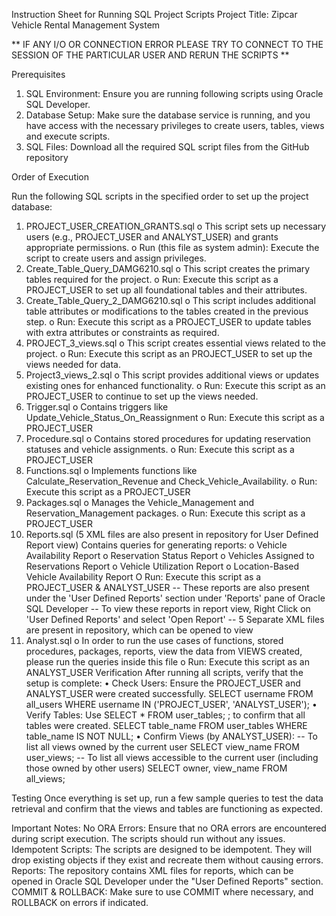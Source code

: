 Instruction Sheet for Running SQL Project Scripts
Project Title: Zipcar Vehicle Rental Management System


** IF ANY I/O OR CONNECTION ERROR PLEASE TRY TO CONNECT TO THE SESSION OF THE PARTICULAR USER AND RERUN THE SCRIPTS **

Prerequisites
1.	SQL Environment: Ensure you are running following scripts using Oracle SQL Developer.
2.	Database Setup: Make sure the database service is running, and you have access with the necessary privileges to create users, tables, views and execute scripts.
3.	SQL Files: Download all the required SQL script files from the GitHub repository

Order of Execution

Run the following SQL scripts in the specified order to set up the project database:

1.	PROJECT_USER_CREATION_GRANTS.sql
o	This script sets up necessary users (e.g., PROJECT_USER and ANALYST_USER) and grants appropriate permissions.
o	Run (this file as system admin): Execute the script to create users and assign privileges.
2.	Create_Table_Query_DAMG6210.sql
o	This script creates the primary tables required for the project.
o	Run: Execute this script as a PROJECT_USER to set up all foundational tables and their attributes.
3.	Create_Table_Query_2_DAMG6210.sql
o	This script includes additional table attributes or modifications to the tables created in the previous step.
o	Run: Execute this script as a PROJECT_USER to update tables with extra attributes or constraints as required.
4.	PROJECT_3_views.sql
o	This script creates essential views related to the project.
o	Run: Execute this script as an PROJECT_USER to set up the views needed for data.
5.	Project3_views_2.sql
o	This script provides additional views or updates existing ones for enhanced functionality.
o	Run: Execute this script as an PROJECT_USER to continue to set up the views needed.
6.	Trigger.sql
o	Contains triggers like Update_Vehicle_Status_On_Reassignment 
o	Run: Execute this script as a PROJECT_USER
7.	Procedure.sql
o	Contains stored procedures for updating reservation statuses and vehicle assignments.
o	Run: Execute this script as a PROJECT_USER
8.	Functions.sql
o	Implements functions like Calculate_Reservation_Revenue and Check_Vehicle_Availability.
o	Run: Execute this script as a PROJECT_USER
9.	Packages.sql
o	Manages the Vehicle_Management and Reservation_Management packages.
o	Run: Execute this script as a PROJECT_USER
10.	Reports.sql (5 XML files are also present in repository for User Defined Report view)
Contains queries for generating reports:
o	Vehicle Availability Report
o	Reservation Status Report
o	Vehicles Assigned to Reservations Report
o	Vehicle Utilization Report
o	Location-Based Vehicle Availability Report
O Run: Execute this script as a PROJECT_USER & ANALYST_USER
-- These reports are also present under the 'User Defined Reports' section under 'Reports' pane of Oracle SQL Developer
-- To view these reports in report view, Right Click on 'User Defined Reports' and select 'Open Report' 
-- 5 Separate XML files are present in repository, which can be opened to view
11.	Analyst.sql
o	In order to run the use cases of functions, stored procedures, packages, reports, view the data from VIEWS created, please run the queries inside this file
o	Run: Execute this script as an ANALYST_USER
Verification
After running all scripts, verify that the setup is complete:
•	Check Users: Ensure the PROJECT_USER and ANALYST_USER were created successfully.
SELECT username FROM all_users WHERE username IN ('PROJECT_USER', 'ANALYST_USER');
•	Verify Tables: Use SELECT * FROM user_tables; ; to confirm that all tables were created.
SELECT table_name FROM user_tables WHERE table_name IS NOT NULL;
•	Confirm Views (by ANALYST_USER): 
-- To list all views owned by the current user
SELECT view_name
FROM user_views;
-- To list all views accessible to the current user (including those owned by other users)
SELECT owner, view_name
FROM all_views;

Testing
Once everything is set up, run a few sample queries to test the data retrieval and confirm that the views and tables are functioning as expected.


Important Notes:
No ORA Errors: Ensure that no ORA errors are encountered during script execution. The scripts should run without any issues.
Idempotent Scripts: The scripts are designed to be idempotent. They will drop existing objects if they exist and recreate them without causing errors.
Reports: The repository contains XML files for reports, which can be opened in Oracle SQL Developer under the "User Defined Reports" section.
COMMIT & ROLLBACK: Make sure to use COMMIT where necessary, and ROLLBACK on errors if indicated.

